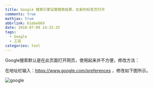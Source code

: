 ```yaml
---
title: Google 搜索引擎设置搜索结果，在新的标签页打开
comments: true
mathjax: true
abbrlink: 61ebe669
date: 2018-07-09 14:32:33
tags:
  - Google
  - 工具
categories: tool
---
```


Google搜索默认是在此页面打开网页，使用起来并不方便，修改方法：

在地址栏输入：https://www.google.com/preferences ，修改如下图所示。

![google](http://qn.hushhw.cn/google_tool.png)